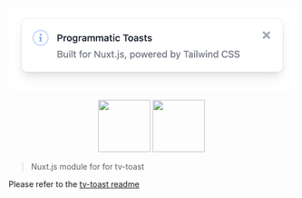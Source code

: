 <p align="center">
  <img src="media/toast.png" width="600" />
</p>

<p align="center">
  <a href="https://nuxtjs.org"><img src="https://nuxtjs.org/logos/nuxt-icon.png" width="92" height="92" /></a>
  <a href="https://tailwindcss.com"><img src="https://pbs.twimg.com/profile_images/1278691829135876097/I4HKOLJw_400x400.png" width="92" height="92" /></a>
</p>

> Nuxt.js module for for tv-toast

Please refer to the [tv-toast readme](https://github.com/acidjazz/tv-toast)
